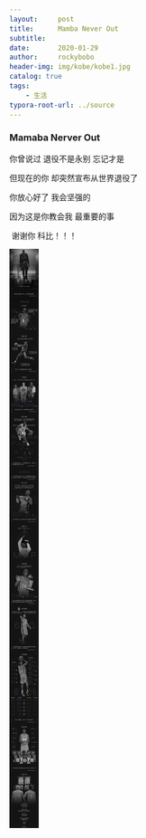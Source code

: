 ```yaml
---
layout:     post
title:      Mamba Never Out
subtitle:   
date:       2020-01-29
author:     rockybobo
header-img: img/kobe/kobe1.jpg
catalog: true
tags:
    - 生活
typora-root-url: ../source
---
```


### Mamaba Nerver Out

你曾说过   退役不是永别    忘记才是

但现在的你  却突然宣布从世界退役了

你放心好了   我会坚强的

因为这是你教会我   最重要的事

​    谢谢你  科比！！！

![](/../../source/images/2020-01-29-mamba-never-out/kobe.png)

